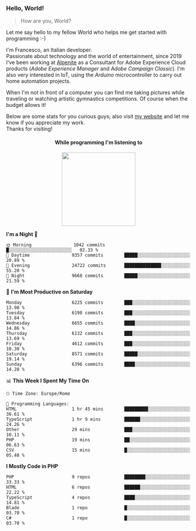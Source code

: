 ### Hello, World!

> How are you, World?

Let me say hello to my fellow World who helps me get started with programming :-)

I'm Francesco, an Italian developer.  
Passionate about technology and the world of entertainment, since 2019 I've been working at [Alpenite](https://www.alpenite.com) as a Consultant for Adobe Experience Cloud products (*Adobe Experience Manager* and *Adobe Campaign Classic*). I'm also very interested in IoT, using the *Arduino* microcontroller to carry out home automation projects.

When I'm not in front of a computer you can find me taking pictures while traveling or watching artistic gymnastics competitions. Of course when the budget allows it!

Below are some stats for you curious guys; also visit [my website](https://www.francescorega.eu) and let me know if you appreciate my work.  
Thanks for visiting!

<div align="center">
  <h4>While programming I'm listening to</h4>
  <a href="https://apps.francescorega.eu/now-playing/11147232609" target="_blank"><img src="https://apps.francescorega.eu/now-playing/11147232609" width="200"></a>
</div>

<!--START_SECTION:waka-->
**I'm a Night 🦉** 

```text
🌞 Morning                1042 commits        █░░░░░░░░░░░░░░░░░░░░░░░░   02.33 % 
🌆 Daytime                9357 commits        █████░░░░░░░░░░░░░░░░░░░░   20.89 % 
🌃 Evening                24722 commits       ██████████████░░░░░░░░░░░   55.20 % 
🌙 Night                  9668 commits        █████░░░░░░░░░░░░░░░░░░░░   21.59 % 
```
📅 **I'm Most Productive on Saturday** 

```text
Monday                   6225 commits        ███░░░░░░░░░░░░░░░░░░░░░░   13.90 % 
Tuesday                  6198 commits        ███░░░░░░░░░░░░░░░░░░░░░░   13.84 % 
Wednesday                6655 commits        ████░░░░░░░░░░░░░░░░░░░░░   14.86 % 
Thursday                 6132 commits        ███░░░░░░░░░░░░░░░░░░░░░░   13.69 % 
Friday                   4612 commits        ███░░░░░░░░░░░░░░░░░░░░░░   10.30 % 
Saturday                 8571 commits        █████░░░░░░░░░░░░░░░░░░░░   19.14 % 
Sunday                   6396 commits        ████░░░░░░░░░░░░░░░░░░░░░   14.28 % 
```


📊 **This Week I Spent My Time On** 

```text
🕑︎ Time Zone: Europe/Rome

💬 Programming Languages: 
HTML                     1 hr 45 mins        █████████░░░░░░░░░░░░░░░░   36.61 % 
TypeScript               1 hr 9 mins         ██████░░░░░░░░░░░░░░░░░░░   24.26 % 
Other                    29 mins             ███░░░░░░░░░░░░░░░░░░░░░░   10.11 % 
PHP                      19 mins             ██░░░░░░░░░░░░░░░░░░░░░░░   06.63 % 
CSV                      15 mins             █░░░░░░░░░░░░░░░░░░░░░░░░   05.48 % 
```

**I Mostly Code in PHP** 

```text
PHP                      9 repos             ████████░░░░░░░░░░░░░░░░░   33.33 % 
HTML                     6 repos             ██████░░░░░░░░░░░░░░░░░░░   22.22 % 
TypeScript               4 repos             ████░░░░░░░░░░░░░░░░░░░░░   14.81 % 
Blade                    1 repo              █░░░░░░░░░░░░░░░░░░░░░░░░   03.70 % 
C#                       1 repo              █░░░░░░░░░░░░░░░░░░░░░░░░   03.70 % 
```




<!--END_SECTION:waka-->
